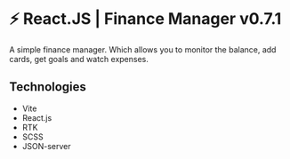 # ⚡️ React.JS | Finance Manager v0.7.1

A simple finance manager. Which allows you to monitor the balance, add cards, get goals and watch expenses.

## Technologies

-   Vite
-   React.js
-   RTK
-   SCSS
-   JSON-server
